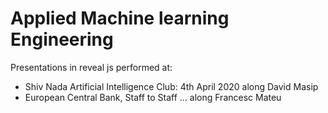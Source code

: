 # Applied Machine learning Engineering 
Presentations in reveal js performed at:

 - Shiv Nada Artificial Intelligence Club: 4th April 2020 along David Masip
 - European Central Bank, Staff to Staff ...  along Francesc Mateu
 
